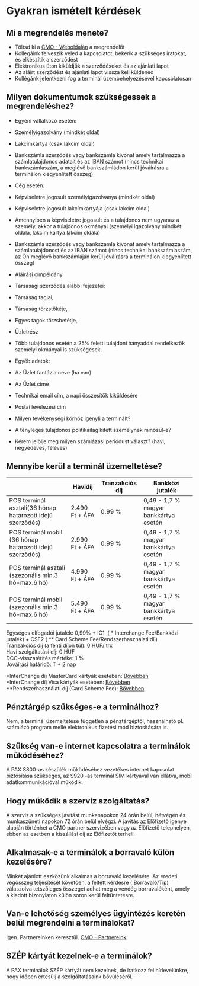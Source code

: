 # Gyakran ismételt kérdések

## Mi a megrendelés menete?
+ Töltsd ki a [CMO - Weboldalán](https://cmo.hu/bankkartya-terminalok/pax-s800-bankkartya-olvaso) a megrendelőt
+ Kollegáink felveszik veled a kapcsolatot, bekérik a szükséges iratokat, és elkészítik a szerződést
+ Elektronikus úton kiküldjük a szerződéseket és az ajánlati lapot
+ Az aláírt szerződést és ajánlati lapot vissza kell küldened
+ Kollégánk jelentkezni fog a terminál üzembehelyezésével kapcsolatosan

## Milyen dokumentumok szükségessek a megrendeléshez?
+ Egyéni vállalkozó esetén:
 + Személyigazolvány (mindkét oldal)
 + Lakcímkártya (csak lakcím oldal) 
 + Bankszámla szerződés vagy bankszámla kivonat amely tartalmazza a számlatulajdonos adatait és az IBAN számot (nincs technikai bankszámlaszám, a meglévő bankszámládon kerül jóváírásra a terminálon kiegyenlített összeg) 

+ Cég esetén:
 + Képviseletre jogosult személyigazolványa (mindkét oldal) 
 + Képviseletre jogosult lakcímkártyája (csak lakcím oldal)
 + Amennyiben a képviseletre jogosult és a tulajdonos nem ugyanaz a személy, akkor a tulajdonos okmányai (személyi igazolvány mindkét oldala, lakcím kártya lakcím oldala)
 + Bankszámla szerződés vagy bankszámla kivonat amely tartalmazza a számlatulajdonost és az IBAN számot (nincs technikai bankszámlaszám, az Ön meglévő bankszámláján kerül jóváírásra a terminálon kiegyenlített összeg) 
 + Aláírási címpéldány 
 + Társasági szerződés alábbi fejezetei:
  + Társaság tagjai,
  + Társaság törzstőkéje, 
  + Egyes tagok törzsbetétje, 
  + Üzletrész  
 + Több tulajdonos esetén a 25% feletti tulajdoni hányaddal rendelkezők személyi okmányai is szükségesek. 

+ Egyéb adatok:
 + Az Üzlet fantázia neve (ha van) 
 + Az Üzlet címe
 + Technikai email cím, a napi összesítők kiküldésére
 + Postai levelezési cím
 + Milyen tevékenységi körhöz igényli a terminált?
 + A tényleges tulajdonos politikailag kitett személynek minősül-e? 
 + Kérem jelölje meg milyen számlázási periódust választ? (havi, negyedéves, féléves)

## Mennyibe kerül a terminál üzemeltetése?
|  | Havidíj | Tranzakciós díj | Bankközi jutalék |
| --- | --- | --- | --- |
|POS terminál asztali(36 hónap határozott idejű szerződés) | 2.490 Ft + ÁFA | 0.99 % | 0,49 - 1,7 % magyar bankkártya esetén |
|POS terminál mobil (36 hónap határozott idejű szerződés) | 2.990 Ft + ÁFA | 0.99 % | 0,49 - 1,7 % magyar bankkártya esetén |
|POS terminál asztali (szezonális min.3 hó-max.6 hó) | 4.990 Ft + ÁFA | 0.99 % | 0,49 - 1,7 % magyar bankkártya esetén |
|POS terminál mobil (szezonális min.3 hó-max.6 hó) | 5.490 Ft + ÁFA | 0.99 % | 0,49 - 1,7 % magyar bankkártya esetén |

Egységes elfogadói jutalék: 0,99% + IC1  ( * Interchange Fee/Bankközi jutalék) + CSF2 ( ** Card Scheme Fee/Rendszerhasználati díj)<br>
Tranzakciós díj (a fenti díjon túl): 0 HUF/ trx<br>
Havi szolgáltatási díj: 0 HUF<br>
DCC-visszatérítés mértéke: 1 %<br>
Jóváírási határidő: T + 2 nap<br>

\*InterChange díj MasterCard kártyák esetében: [Bővebben](https://www.mastercard.hu/hu-hu/about-mastercard/what-we-do/interchange.html)<br>
\*InterChange díj Visa kártyák esetében: [Bővebben](https://www.visa.co.uk/about-visa/visa-in-europe/fees-and-interchange.html)<br>
\*\*Rendszerhasználati díj (Card Scheme Fee): [Bővebben](https://www.six-payment-services.com/dam/download/scheme-fees/scheme-fees-hungary.pdf)

## Pénztárgép szükséges-e a terminálhoz?
Nem, a terminál üzemeltetése független a pénztárgéptől, használható  pl. számlázó program mellé elektronikus fizetési mód biztosítására is. 

## Szükség van-e internet kapcsolatra a terminálok működéséhez?
A PAX S800-as készülék működéséhez vezetékes internet kapcsolat biztosítása szükséges, az S920 -as terminál SIM kártyával van ellátva, mobil adatkommunikációval működik.

## Hogy működik a szervíz szolgáltatás?
A szerviz a szükséges javítást munkanapokon 24 órán belül, hétvégén és munkaszüneti napokon 72 órán belül elvégzi. A javítás az Előfizető igénye alapján történhet a CMO partner szervizében vagy az Előfizető telephelyén, ebben az esetben a kiszállási díj az Előfizetőt terheli.

## Alkalmasak-e a terminálok a borravaló külön kezelésére?
Minkét ajánlott eszközünk alkalmas a borravaló kezelésére. Az eredeti végösszeg teljesítését követően, a feltett kérdésre ( Borravaló/Tip) válaszolva tetszőleges összeget adhat meg a vendég borravalóként, amely a kiadott bizonylaton külön soron kerül feltüntetésre.

## Van-e lehetőség személyes ügyintézés keretén belül megrendelni a terminálokat?
Igen. Partnereinken keresztül. [CMO - Partnereink](https://cmo.hu/partnereink)

## SZÉP kártyát kezelnek-e a terminálok?
A PAX terminálok SZÉP kártyát nem kezelnek, de iratkozz fel hírlevelünkre, hogy időben értesülj a szolgáltatásaink bővüléséről.
